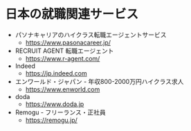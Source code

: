 # 日本の就職関連サービス

- パソナキャリアのハイクラス転職エージェントサービス
  - https://www.pasonacareer.jp/
- RECRUIT AGENT 転職エージェント
  - https://www.r-agent.com/
- Indeed
  - https://jp.indeed.com
- エンワールド・ジャパン - 年収800-2000万円ハイクラス求人
  - https://www.enworld.com
- doda
  - https://www.doda.jp
- Remogu - フリーランス・正社員
  - https://remogu.jp/
